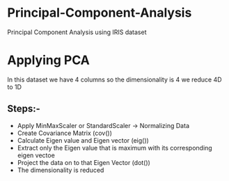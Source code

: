 # Principal-Component-Analysis
Principal Component Analysis using IRIS dataset
# Applying PCA
In this dataset we have 4 columns so the dimensionality is 4
we reduce 4D to 1D
## Steps:-
- Apply MinMaxScaler or StandardScaler -> Normalizing Data
- Create Covariance Matrix (cov())
- Calculate Eigen value and Eigen vector (eig())
- Extract only the Eigen value that is maximum with its corresponding eigen vectoe
- Project the data on to that Eigen Vector (dot())
- The dimensionality is reduced
